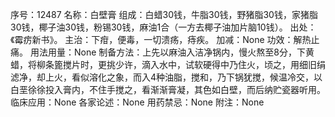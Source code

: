 序号：12487
名称：白壁膏
组成：白蜡30钱，牛脂30钱，野猪脂30钱，家猪脂30钱，椰子油30钱，粉锡30钱，麻油1合（一方去椰子油加片脑10钱）。
出处：《霉疠新书》。
主治：下疳，便毒，一切溃疡，痔疾。
加减：None
功效：解热止痛。
用法用量：None
制备方法：上先以麻油入洁净锅内，慢火熬至8分，下黄蜡，将柳条篦搅片时，更挑少许，滴入水中，试软硬得中乃住火，顷之，用细旧绢滤净，却上火，看似溶化之象，而入4种油脂，搅和，乃下锅犹搅，候温冷交，以白垩徐徐投入膏内，不住手搅之，看渐渐膏凝，其色如白壁，而后纳贮瓷器听用。
临床应用：None
各家论述：None
用药禁忌：None
附注：None
